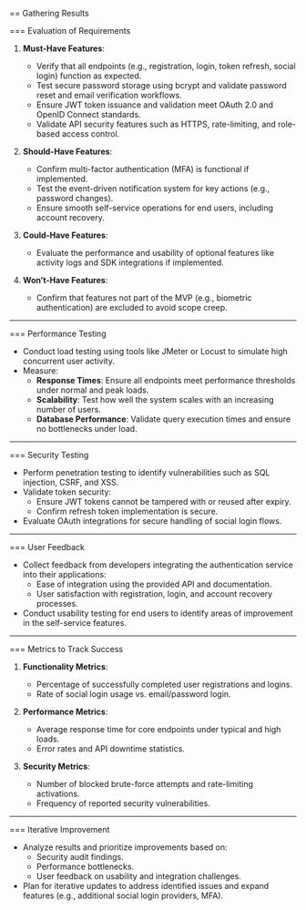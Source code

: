 == Gathering Results

=== Evaluation of Requirements
1. **Must-Have Features**:
   - Verify that all endpoints (e.g., registration, login, token refresh, social login) function as expected.
   - Test secure password storage using bcrypt and validate password reset and email verification workflows.
   - Ensure JWT token issuance and validation meet OAuth 2.0 and OpenID Connect standards.
   - Validate API security features such as HTTPS, rate-limiting, and role-based access control.

2. **Should-Have Features**:
   - Confirm multi-factor authentication (MFA) is functional if implemented.
   - Test the event-driven notification system for key actions (e.g., password changes).
   - Ensure smooth self-service operations for end users, including account recovery.

3. **Could-Have Features**:
   - Evaluate the performance and usability of optional features like activity logs and SDK integrations if implemented.

4. **Won’t-Have Features**:
   - Confirm that features not part of the MVP (e.g., biometric authentication) are excluded to avoid scope creep.

---

=== Performance Testing
- Conduct load testing using tools like JMeter or Locust to simulate high concurrent user activity.
- Measure:
  - **Response Times**: Ensure all endpoints meet performance thresholds under normal and peak loads.
  - **Scalability**: Test how well the system scales with an increasing number of users.
  - **Database Performance**: Validate query execution times and ensure no bottlenecks under load.

---

=== Security Testing
- Perform penetration testing to identify vulnerabilities such as SQL injection, CSRF, and XSS.
- Validate token security:
  - Ensure JWT tokens cannot be tampered with or reused after expiry.
  - Confirm refresh token implementation is secure.
- Evaluate OAuth integrations for secure handling of social login flows.

---

=== User Feedback
- Collect feedback from developers integrating the authentication service into their applications:
  - Ease of integration using the provided API and documentation.
  - User satisfaction with registration, login, and account recovery processes.
- Conduct usability testing for end users to identify areas of improvement in the self-service features.

---

=== Metrics to Track Success
1. **Functionality Metrics**:
   - Percentage of successfully completed user registrations and logins.
   - Rate of social login usage vs. email/password login.

2. **Performance Metrics**:
   - Average response time for core endpoints under typical and high loads.
   - Error rates and API downtime statistics.

3. **Security Metrics**:
   - Number of blocked brute-force attempts and rate-limiting activations.
   - Frequency of reported security vulnerabilities.

---

=== Iterative Improvement
- Analyze results and prioritize improvements based on:
  - Security audit findings.
  - Performance bottlenecks.
  - User feedback on usability and integration challenges.
- Plan for iterative updates to address identified issues and expand features (e.g., additional social login providers, MFA).

